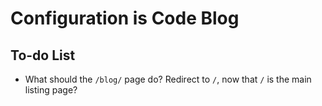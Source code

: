 Configuration is Code Blog
==========================


To-do List
----------

* What should the `/blog/` page do? Redirect to `/`, now that `/` is
  the main listing page?
